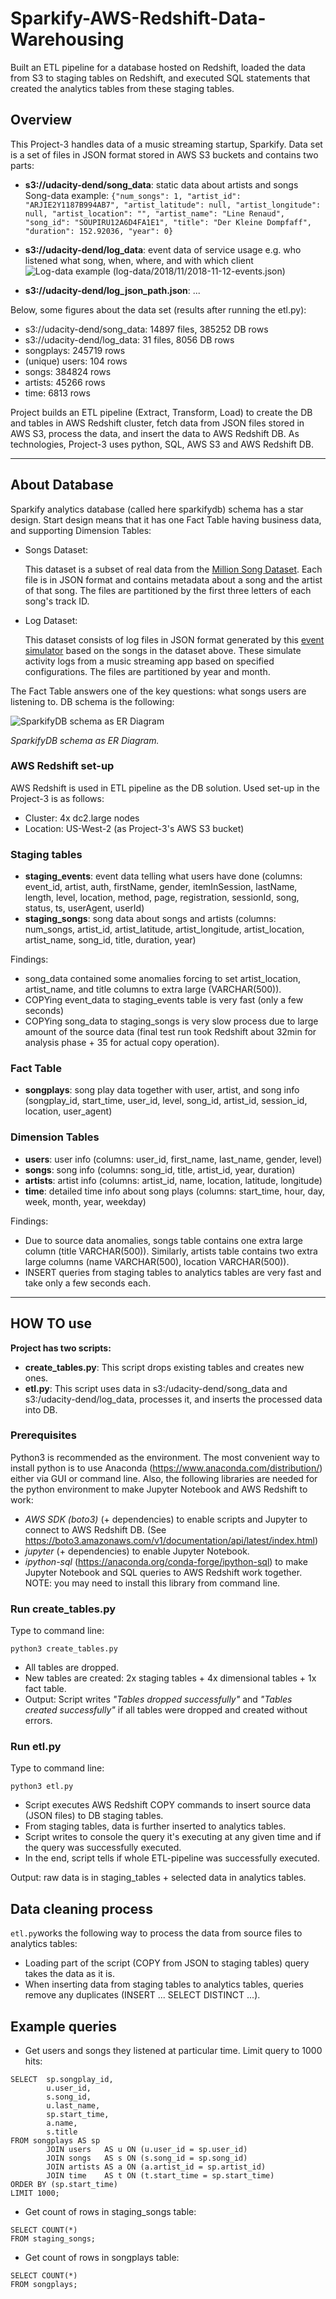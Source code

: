 # Sparkify-AWS-Redshift-Data-Warehousing
Built an ETL pipeline for a database hosted on Redshift, loaded the data from S3 to staging tables on Redshift, and executed SQL statements that created the analytics tables from these staging tables.

## Overview

This Project-3 handles data of a music streaming startup, Sparkify. Data set is a set of files in JSON format stored in AWS S3 buckets and contains two parts:

* **s3://udacity-dend/song_data**: static data about artists and songs
  Song-data example:
  `{"num_songs": 1, "artist_id": "ARJIE2Y1187B994AB7", "artist_latitude": null, "artist_longitude": null, "artist_location": "", "artist_name": "Line Renaud", "song_id": "SOUPIRU12A6D4FA1E1", "title": "Der Kleine Dompfaff", "duration": 152.92036, "year": 0}`

* **s3://udacity-dend/log_data**: event data of service usage e.g. who listened what song, when, where, and with which client
  ![Log-data example (log-data/2018/11/2018-11-12-events.json)](https://github.com/Abdelrhman2022/Sparkify-ETL-pipeline-using-AWS-Redshift-Data-Warehousing/blob/main/Images/Log%20Data.png)
* **s3://udacity-dend/log_json_path.json**: ...

Below, some figures about the data set (results after running the etl.py):

* s3://udacity-dend/song_data: 14897 files, 385252 DB rows
* s3://udacity-dend/log_data: 31 files, 8056 DB rows
* songplays: 245719 rows
* (unique) users: 104 rows
* songs: 384824 rows
* artists: 45266 rows
* time: 6813 rows

Project builds an ETL pipeline (Extract, Transform, Load) to create the DB and tables in AWS Redshift cluster, fetch data from JSON files stored in AWS S3, process the data, and insert the data to AWS Redshift DB. As technologies, Project-3 uses python, SQL, AWS S3 and AWS Redshift DB.

---

## About Database

Sparkify analytics database (called here sparkifydb) schema has a star design. Start design means that it has one Fact Table having business data, and supporting Dimension Tables:

- Songs Dataset:

  This dataset is a subset of real data from the [Million Song Dataset](http://millionsongdataset.com/). Each file is in JSON format and contains metadata about a song and the artist of that song. The files are partitioned by the first three letters of each song's track ID.
  
- Log Dataset:

  This dataset consists of log files in JSON format generated by this [event simulator](https://github.com/Interana/eventsim) based on the songs in the dataset above.   These simulate activity logs from a music streaming app based on specified configurations. The files are partitioned by year and month.


The Fact Table answers one of the key questions: what songs users are listening to. DB schema is the following:

![SparkifyDB schema as ER Diagram](https://github.com/Abdelrhman2022/Sparkify-ETL-pipeline-using-AWS-Redshift-Data-Warehousing/blob/main/Images/ERD%20.png)

_*SparkifyDB schema as ER Diagram.*_

### AWS Redshift set-up

AWS Redshift is used in ETL pipeline as the DB solution. Used set-up in the Project-3 is as follows:

* Cluster: 4x dc2.large nodes
* Location: US-West-2 (as Project-3's AWS S3 bucket)

### Staging tables

* **staging_events**: event data telling what users have done (columns: event_id, artist, auth, firstName, gender, itemInSession, lastName, length, level, location, method, page, registration, sessionId, song, status, ts, userAgent, userId)
* **staging_songs**: song data about songs and artists (columns: num_songs, artist_id, artist_latitude, artist_longitude, artist_location, artist_name, song_id, title, duration, year)

Findings:

* song_data contained some anomalies forcing to set artist_location, artist_name, and title columns to extra large (VARCHAR(500)).
* COPYing event_data to staging_events table is very fast (only a few seconds)
* COPYing song_data to staging_songs is very slow process due to large amount of the source data (final test run took Redshift about 32min for analysis phase + 35 for actual copy operation).

### Fact Table

* **songplays**: song play data together with user, artist, and song info (songplay_id, start_time, user_id, level, song_id, artist_id, session_id, location, user_agent)

### Dimension Tables

* **users**: user info (columns: user_id, first_name, last_name, gender, level)
* **songs**: song info (columns: song_id, title, artist_id, year, duration)
* **artists**: artist info (columns: artist_id, name, location, latitude, longitude)
* **time**: detailed time info about song plays (columns: start_time, hour, day, week, month, year, weekday)

Findings:

* Due to source data anomalies, songs table contains one extra large column (title VARCHAR(500)). Similarly, artists table contains two extra large columns (name VARCHAR(500), location VARCHAR(500)).
* INSERT queries from staging tables to analytics tables are very fast and take only a few seconds each.

---

## HOW TO use

**Project has two scripts:**

* **create_tables.py**: This script drops existing tables and creates new ones.
* **etl.py**: This script uses data in s3:/udacity-dend/song_data and s3:/udacity-dend/log_data, processes it, and inserts the processed data into DB.

### Prerequisites

Python3 is recommended as the environment. The most convenient way to install python is to use Anaconda (https://www.anaconda.com/distribution/) either via GUI or command line.
Also, the following libraries are needed for the python environment to make Jupyter Notebook and AWS Redshift to work:

* _AWS SDK (boto3)_ (+ dependencies) to enable scripts and Jupyter to connect to AWS Redshift DB. (See https://boto3.amazonaws.com/v1/documentation/api/latest/index.html)
* _jupyter_ (+ dependencies) to enable Jupyter Notebook.
* _ipython-sql_ (https://anaconda.org/conda-forge/ipython-sql) to make Jupyter Notebook and SQL queries to AWS Redshift work together. NOTE: you may need to install this library from command line.

### Run create_tables.py

Type to command line:

`python3 create_tables.py`

* All tables are dropped.
* New tables are created: 2x staging tables + 4x dimensional tables + 1x fact table.
* Output: Script writes _"Tables dropped successfully"_ and _"Tables created successfully"_ if all tables were dropped and created without errors.

### Run etl.py

Type to command line:

`python3 etl.py`

* Script executes AWS Redshift COPY commands to insert source data (JSON files) to DB staging tables.
* From staging tables, data is further inserted to analytics tables.
* Script writes to console the query it's executing at any given time and if the query was successfully executed.
* In the end, script tells if whole ETL-pipeline was successfully executed.

Output: raw data is in staging_tables + selected data in analytics tables.

## Data cleaning process

`etl.py`works the following way to process the data from source files to analytics tables:

* Loading part of the script (COPY from JSON to staging tables) query takes the data as it is.
* When inserting data from staging tables to analytics tables, queries remove any duplicates (INSERT ... SELECT DISTINCT ...).

## Example queries

* Get users and songs they listened at particular time. Limit query to 1000 hits:

```
SELECT  sp.songplay_id,
        u.user_id,
        s.song_id,
        u.last_name,
        sp.start_time,
        a.name,
        s.title
FROM songplays AS sp
        JOIN users   AS u ON (u.user_id = sp.user_id)
        JOIN songs   AS s ON (s.song_id = sp.song_id)
        JOIN artists AS a ON (a.artist_id = sp.artist_id)
        JOIN time    AS t ON (t.start_time = sp.start_time)
ORDER BY (sp.start_time)
LIMIT 1000;
```

* Get count of rows in staging_songs table:

```
SELECT COUNT(*)
FROM staging_songs;
```

* Get count of rows in songplays table:

```
SELECT COUNT(*)
FROM songplays;
```

